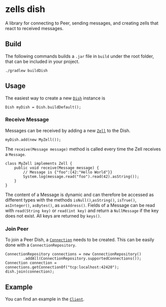# zells dish

A library for connecting to Peer, sending messages, and creating zells that react to received messages.

## Build

The following commands builds a `.jar` file in `build` under the root folder, that can be included in your project.

    ./gradlew buildDish

## Usage

The easiest way to create a new [`Dish`] instance is

    Dish myDish = Dish.buildDefault();

### Receive Message

Messages can be received by adding a new [`Zell`] to the Dish.

    myDish.add(new MyZell());

The `receive(Message message)` method is called every time the Zell receives a `Message`.

    class MyZell implements Zell {
        public void receive(Message message) {
            // Message is {"foo":{42:"Hello World"}}
            System.log(message.read("foo").read(42).asString());
        }
    }

The content of a Message is dynamic and can therefore be accessed as different types with the methods `isNull()`,`asString()`, `isTrue()`, `asInteger()`, `asBytes()`, as `asAddress()`. Fields of a Message can be read with `read(String key)` or `read(int key)` and return a `NullMessage` if the key does not exist. All keys are returned by `keys()`.

### Join Peer

To join a Peer Dish, a [`Connection`] needs to be created. This can be easily done with a `ConnectionRepository`.

    ConnectionRepository connections = new ConnectionRepository()
            .addAll(ConnectionRepository.supportedConnections());
    Connection connection = connections.getConnectionOf("tcp:localhost:42420");
    dish.join(connection);

## Example

You can find an example in the [`Client`].

[`Dish`]: https://github.com/zells/three/blob/master/dish/src/main/java/org/zells/dish/Dish.java
[`Zell`]: https://github.com/zells/three/blob/master/dish/src/main/java/org/zells/dish/Zell.java
[`Connection`]: https://github.com/zells/three/blob/master/dish/src/main/java/org/zells/dish/network/connecting/Connection.java
[`Client`]: https://github.com/zells/three/blob/master/client/src/main/java/org/zells/client/Client.java
